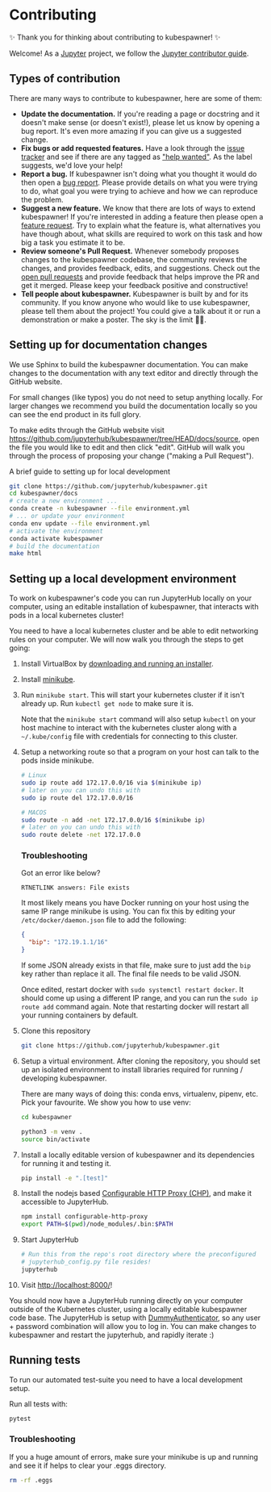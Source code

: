 # Contributing

:sparkles: Thank you for thinking about contributing to kubespawner! :sparkles:

Welcome! As a [Jupyter](https://jupyter.org) project, we follow the [Jupyter contributor guide](https://jupyter.readthedocs.io/en/latest/contributor/content-contributor.html).

## Types of contribution

There are many ways to contribute to kubespawner, here are some of them:

- **Update the documentation.**
  If you're reading a page or docstring and it doesn't make sense (or doesn't exist!), please let us know by opening a bug report.
  It's even more amazing if you can give us a suggested change.
- **Fix bugs or add requested features.**
  Have a look through the [issue tracker](https://github.com/jupyterhub/kubespawner/issues) and see if there are any tagged as ["help wanted"](https://github.com/jupyterhub/kubespawner/issues?q=is%3Aissue+is%3Aopen+label%3A%22help+wanted%22).
  As the label suggests, we'd love your help!
- **Report a bug.**
  If kubespawner isn't doing what you thought it would do then open a [bug report](https://github.com/jupyterhub/kubespawner/issues/new).
  Please provide details on what you were trying to do, what goal you were trying to achieve and how we can reproduce the problem.
- **Suggest a new feature.**
  We know that there are lots of ways to extend kubespawner!
  If you're interested in adding a feature then please open a [feature request](https://github.com/jupyterhub/kubespawner/issues/new?template=feature_request.md).
  Try to explain what the feature is, what alternatives you have though about, what skills are required to work on this task and how big a task you estimate it to be.
- **Review someone's Pull Request.**
  Whenever somebody proposes changes to the kubespawner codebase, the community reviews
  the changes, and provides feedback, edits, and suggestions. Check out the
  [open pull requests](https://github.com/jupyterhub/kubespawner/pulls?q=is%3Apr+is%3Aopen+sort%3Aupdated-desc)
  and provide feedback that helps improve the PR and get it merged. Please keep your
  feedback positive and constructive!
- **Tell people about kubespawner.**
  Kubespawner is built by and for its community.
  If you know anyone who would like to use kubespawner, please tell them about the project!
  You could give a talk about it or run a demonstration or make a poster.
  The sky is the limit :rocket::star2:.

## Setting up for documentation changes

We use Sphinx to build the kubespawner documentation. You can make changes to
the documentation with any text editor and directly through the GitHub website.

For small changes (like typos) you do not need to setup anything locally. For
larger changes we recommend you build the documentation locally so you can see
the end product in its full glory.

To make edits through the GitHub website visit https://github.com/jupyterhub/kubespawner/tree/HEAD/docs/source, open the file you would like to edit and then click "edit". GitHub will
walk you through the process of proposing your change ("making a Pull Request").

A brief guide to setting up for local development

```sh
git clone https://github.com/jupyterhub/kubespawner.git
cd kubespawner/docs
# create a new environment ...
conda create -n kubespawner --file environment.yml
# ... or update your environment
conda env update --file environment.yml
# activate the environment
conda activate kubespawner
# build the documentation
make html
```

## Setting up a local development environment

To work on kubespawner's code you can run JupyterHub locally on your computer,
using an editable installation of kubespawner, that interacts with pods in a
local kubernetes cluster!

You need to have a local kubernetes cluster and be able to edit networking
rules on your computer. We will now walk you through the steps to get going:

1.  Install VirtualBox by [downloading and running an
    installer](https://www.virtualbox.org/wiki/Downloads).

1.  Install
    [minikube](https://kubernetes.io/docs/tasks/tools/install-minikube/).

1.  Run `minikube start`. This will start your kubernetes cluster if it isn't
    already up. Run `kubectl get node` to make sure it is.

    Note that the `minikube start` command will also setup `kubectl` on your
    host machine to interact with the kubernetes cluster along with a
    `~/.kube/config` file with credentials for connecting to this cluster.

1.  Setup a networking route so that a program on your host can talk to the
    pods inside minikube.

    ```bash
    # Linux
    sudo ip route add 172.17.0.0/16 via $(minikube ip)
    # later on you can undo this with
    sudo ip route del 172.17.0.0/16

    # MACOS
    sudo route -n add -net 172.17.0.0/16 $(minikube ip)
    # later on you can undo this with
    sudo route delete -net 172.17.0.0
    ```

    ### Troubleshooting

    Got an error like below?

    ```
    RTNETLINK answers: File exists
    ```

    It most likely means you have Docker running on your host using the same
    IP range minikube is using. You can fix this by editing your
    `/etc/docker/daemon.json` file to add the following:

    ```json
    {
      "bip": "172.19.1.1/16"
    }
    ```

    If some JSON already exists in that file, make sure to just add the
    `bip` key rather than replace it all. The final file needs to be valid
    JSON.

    Once edited, restart docker with `sudo systemctl restart docker`. It
    should come up using a different IP range, and you can run the
    `sudo ip route add` command again. Note that restarting docker will
    restart all your running containers by default.

1.  Clone this repository

    ```sh
    git clone https://github.com/jupyterhub/kubespawner.git
    ```

1.  Setup a virtual environment. After cloning the repository, you should set up an
    isolated environment to install libraries required for running / developing
    kubespawner.

    There are many ways of doing this: conda envs, virtualenv, pipenv, etc. Pick
    your favourite. We show you how to use venv:

    ```sh
    cd kubespawner

    python3 -m venv .
    source bin/activate
    ```

1.  Install a locally editable version of kubespawner and its dependencies for
    running it and testing it.

    ```sh
    pip install -e ".[test]"
    ```

1.  Install the nodejs based [Configurable HTTP Proxy
    (CHP)](https://github.com/jupyterhub/configurable-http-proxy), and make it
    accessible to JupyterHub.

    ```sh
    npm install configurable-http-proxy
    export PATH=$(pwd)/node_modules/.bin:$PATH
    ```

1.  Start JupyterHub

    ```sh
    # Run this from the repo's root directory where the preconfigured
    # jupyterhub_config.py file resides!
    jupyterhub
    ```

1.  Visit [http://localhost:8000/](http://localhost:8000/)!

You should now have a JupyterHub running directly on your computer outside of
the Kubernetes cluster, using a locally editable kubespawner code base. The
JupyterHub is setup with
[DummyAuthenticator](http://github.com/yuvipanda/jupyterhub-dummy-authenticator),
so any user + password combination will allow you to log in. You can make changes to
kubespawner and restart the jupyterhub, and rapidly iterate :)

## Running tests

To run our automated test-suite you need to have a local development setup.

Run all tests with:

```sh
pytest
```

### Troubleshooting

If you a huge amount of errors, make sure your minikube is up and running and see it if helps to clear your .eggs
directory.

```sh
rm -rf .eggs
```
